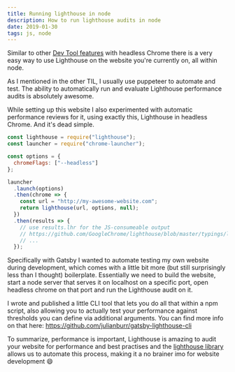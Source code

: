 ```yaml
---
title: Running lighthouse in node
description: How to run lighthouse audits in node
date: 2019-01-30
tags: js, node
---
```


Similar to other [Dev Tool features](../using-chrome-dev-tools-in-node) with headless Chrome there is a very easy way to use Lighthouse on the website you're currently on, all within node.

As I mentioned in the other TIL, I usually use puppeteer to automate and test. The ability to automatically run and evaluate Lighthouse performance audits is absolutely awesome.

While setting up this website I also experimented with automatic performance reviews for it, using exactly this, Lighthouse in headless Chrome. And it's dead simple.

```js
const lighthouse = require("lighthouse");
const launcher = require("chrome-launcher");

const options = {
  chromeFlags: ["--headless"]
};

launcher
  .launch(options)
  .then(chrome => {
    const url = "http://my-awesome-website.com";
    return lighthouse(url, options, null);
  })
  .then(results => {
    // use results.lhr for the JS-consumeable output
    // https://github.com/GoogleChrome/lighthouse/blob/master/typings/lhr.d.ts
    // ...
  });
```

Specifically with Gatsby I wanted to automate testing my own website during development, which comes with a little bit more (but still surprisingly less than I thought) boilerplate. Essentially we need to build the website, start a node server that serves it on localhost on a specific port, open headless chrome on that port and run the Lighthouse audit on it.

I wrote and published a little CLI tool that lets you do all that within a npm script, also allowing you to actually test your performance against thresholds you can define via additional arguments. You can find more info on that here: https://github.com/julianburr/gatsby-lighthouse-cli

To summarize, performance is important, Lighthouse is amazing to audit your website for performance and best practises and the [lighthouse library](https://github.com/GoogleChrome/lighthouse) allows us to automate this process, making it a no brainer imo for website development 😄
